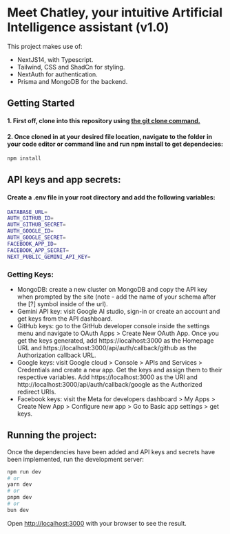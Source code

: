 # Meet Chatley, your intuitive Artificial Intelligence assistant   (v1.0)
This project makes use of:
- NextJS14, with Typescript.
- Tailwind, CSS and ShadCn for styling.
- NextAuth for authentication.
- Prisma and MongoDB for the backend.





## Getting Started

#### 1. First off, clone into this repository using [the git clone command.](https://github.com/ashleystorm/chatley.git)

#### 2. Once cloned in at your desired file location, navigate to the folder in your code editor or command line and run npm install to get dependecies:
```bash
npm install
```

## API keys and app secrets:

#### Create a .env file in your root directory and add the following variables:
```bash
DATABASE_URL=
AUTH_GITHUB_ID=
AUTH_GITHUB_SECRET=
AUTH_GOOGLE_ID=
AUTH_GOOGLE_SECRET=
FACEBOOK_APP_ID=
FACEBOOK_APP_SECRET=
NEXT_PUBLIC_GEMINI_API_KEY=
```

### Getting Keys:

- MongoDB: create a new cluster on MongoDB and copy the API key when prompted by the site (note - add the name of your schema after the [?] symbol inside of the url).
- Gemini API key: visit Google AI studio, sign-in or create an account and get keys from the API dashboard.
- GitHub keys: go to the GitHub developer console inside the settings menu and navigate to OAuth Apps > Create New OAuth App. Once you get the keys generated, add https://localhost:3000 as the Homepage URL and https://localhost:3000/api/auth/callback/github as the Authorization callback URL.
- Google keys: visit Google cloud > Console > APIs and Services > Credentials and create a new app. Get the keys and assign them to their respective variables. Add https://localhost:3000 as the URI and http://localhost:3000/api/auth/callback/google as the Authorized redirect URIs.
- Facebook keys: visit the Meta for developers dashboard > My Apps > Create New App > Configure new app > Go to Basic app settings > get keys.


## Running the project: 
Once the dependencies have been added and API keys and secrets have been implemented, run the development server:

```bash
npm run dev
# or
yarn dev
# or
pnpm dev
# or
bun dev
```

Open [http://localhost:3000](http://localhost:3000) with your browser to see the result.



